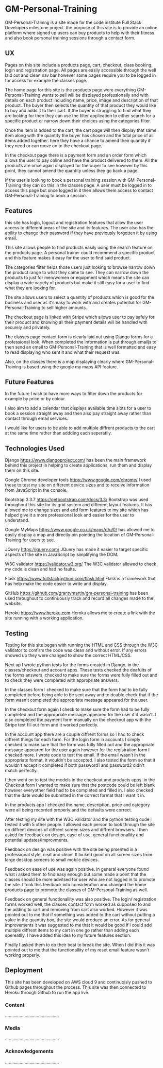 # GM-Personal-Training

GM-Personal-Training is a site made for the code institute Full Stack Developers milestone project. the purpose of this site is to provide an online platform where signed up users can buy products to help with their fitness and also book personal training sessions through a contact form. 

## UX

Pages on this site include a products page, cart, checkout, class booking, login and registration page. All pages are easily accessible through the well laid out and clean nav bar however some pages require you to be logged in for access for example the classes page.

The home page for this site is the products page were everything GM-Personal-Training wants to sell will be displayed professionally and with details on each product including name, price, image and description of that product. The buyer then selects the quantity of that product they would like to buy and adds it to their cart. If the buyer is struggling to find what they are looking for then they can use the filter application to either search for a specific product or narrow down their choices using the categories filter.

Once the item is added to the cart, the cart page will then display that same item along with the quantity the buyer has chosen and the total price of all items added together. here they have a chance to amend their quantity if they need or can move on to the checkout page.

In the checkout page there is a payment form and an order form which allows the user to pay online and have the product delivered to them. All the products are once again displayed for the buyer to see however by this point, they cannot amend the quantity unless they go back a page.

If the user is looking to book a personal training session with GM-Personal-Training they can do this in the classes page. A user must be logged in to access this page but once logged in it then allows them access to contact GM-Personal-Training to book a session.

## Features 

this site has login, logout and registration features that allow the user access to different areas of the site and its features. The user also has the ability to change their password if they have previously forgotten it by using email.

This site allows people to find products easily using the search feature on the products page. A personal trainer could recommend a specific product and this feature makes it easy for the user to find said product.

The categories filter helps those users just looking to browse narrow down the product range to what they came to see. They can narrow down the products to just for men/women or equipment which means the site can display a wide variety of products but make it still easy for a user to find what they are looking for.

The site allows users to select a quantity of products which is good for the business and user as it's easy to work with and creates potential for GM-Personal-Training to sell higher amounts.

The checkout page is linked with Stripe which allows user to pay safely for their product and knowing all their payment details will be handled with securely and privately.

The classes page contact form is clearly laid out using Django forms for a professional look. When completed the information is put through emailjs to then send an email to GM-Personal-Training that is well formatted and easy to read displaying who sent it and what their request was.

Also, on the classes there is a map displaying clearly where GM-Personal-Training is based using the google my maps API feature.

## Future Features

In the future I wish to have more ways to filter down the products for example by price or by colour. 

I also aim to add a calendar that displays available time slots for a user to book a session straight away and then also pay straight away rather than contact through email services.

I would like for users to be able to add multiple diffrent products to the cart at the same time rather than addding each seperatlly.

## Technologies Used

Django https://www.djangoproject.com/ has been the main framework behind this project in helping to create applications, run them and display them on this site.

Google Chrome developer tools https://www.google.com/chrome/ I used these to test my site on different device sizes and to receive information from JavaScript in the console.

Bootstrap 3.3.7 https://getbootstrap.com/docs/3.3/ Bootstrap was used throughout this site for its grid system and different layout features. It has allowed me to change sizes and add form features to my site which has helped give it a more professional look and easier for the user to understand.

Google MyMaps https://www.google.co.uk/maps/d/u/0/ has allowed me to easily display a map and directly pin pointing the location of GM-Personal-Training for users to see.

JQuery https://jquery.com/ JQuery has made it easier to target specific aspects of the site in JavaScript by simplifying the DOM.

W3C validator https://validator.w3.org/ The W3C validator allowed to check my code is clean and had no faults.

Flask https://www.fullstackpython.com/flask.html Flask is a framework that has help make the code easier to write and display.

GitHub https://github.com/grantymartin/gm-personal-training has been used throughout to continuously track and record all changes made to the website. 

Heroku https://www.heroku.com Heroku allows me to create a link with the site running with a working application.

## Testing

Testing for this site began with running the HTML and CSS through the W3C validator to confirm the code was clean and without error. If any errors showed up they were changed to show the correct HTML/CSS. 

Next up I wrote python tests for the forms created in Django, in the classes/checkout and account apps. These tests checked the deafults of the forms answers, checked to make sure the forms were fully filled out and to check they were completed with appropriate answers. 

In the classes form I checked to make sure that the form had to be fully completed before being able to be sent away and to double check that if the form wasn't completed the appropriate message appeared for the user.

In the checkout form again I check to make sure the form had to be fully completed and the appropriate message appeared for the user if it wasn't. I also completed the payment form manually on the checkout app with the Stripe test fill out form and it worked perfectly.

In the account app there are a couple diffrent forms so I had to check diffrent things for each form. For the login form in accounts I simply checked to make sure that the form was fully filled out and the appropriate message appeared for the user again however for the registration form I checked more. I wrote code to test the email. If the email wasn't in the appropriate format, it wouldn't be accepted. I also tested the form so that it wouldn't accept it completed if both password1 and password2 didn't match perfectly. 

I then went on to test the models in the checkout and products apps. in the Checkout form I wanted to make sure that the postcode could be left blank however everyother field had to be completed and filled in. I also checked that the date would be submitted in the correct format that I want it in.

In the products app I checked the name, description, price and category were all being recorded properly and the defaults were correct.

After testing my site with the W3C validator and the python testing code I tested it with 5 other people. I allowed each person to look through the site on diffrent devices of diffrent screen sizes and diffrent browsers. I then asked for feedback on design, ease of use, general functionallity and potential updates/improvments.

Feedback on design was positive with the site being prsented in a professional style, neat and clean. It looked good on all screen sizes from large desktop screens to small mobile devices. 

Feedback on ease of use was again positive. In general everyone found what i asked them to find easy enough but some made a point that the classes should be more advitsed for user who are not logged in to promote the site. I took this feedback into consideration and changed the home products page to promote the classes of GM-Personal-Training as well. 

Feedback on general functionallity was also positive. The login/ registration forms worked well, the classes contact form worked as supposed to and the adding to cart and removing from cart also worked. However it was pointed out to me that if something was added to the cart without putting a value in the quantity box, the site would produce an error. As for general improvements it was suggested to me that it would be good if i could add multiple diffrent items to my cart in one go rather than adding each spereatlly. I have added this idea to my future features section.

Finally I asked them to do their best to break the site. When I did this it was pointed out to me that the functionallity of my reset email feature wasn't working properly.

## Deployment

This site has been developed on AWS cloud 9 and continuoisly pushed to Github pages throughout the process. This site was then connected to Heroku through Github to run the app live.

### Content

............................................

### Media

............................................

### Acknowledgements

............................................
